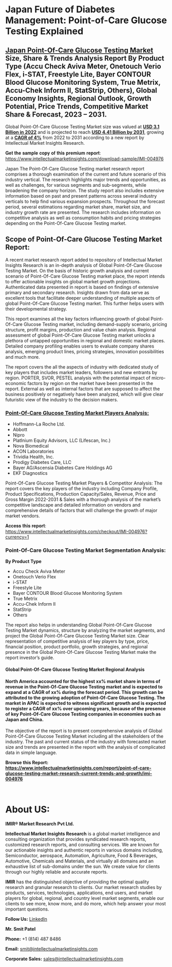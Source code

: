 <h1>Japan Future of Diabetes Management: Point-of-Care Glucose Testing Explained</h1>
<h2><strong><a href="https://www.intellectualmarketinsights.com/report/point-of-care-glucose-testing-market-research-current-trends-and-growth/imi-004976">Japan Point-Of-Care Glucose Testing Market</a> Size, Share &amp; Trends Analysis Report By Product Type (Accu Check Aviva Meter, Onetouch Verio Flex, i-STAT, Freestyle Lite, Bayer CONTOUR Blood Glucose Monitoring System, True Metrix, Accu-Chek Inform II, StatStrip, Others), Global Economy Insights, Regional Outlook, Growth Potential, Price Trends, Competitive Market Share &amp; Forecast, 2023 &ndash; 2031.</strong></h2>
<p>Global Point-Of-Care Glucose Testing Market size was valued at&nbsp;<strong style="font-style: inherit;"><u>USD 3.1 Billion in 2022</u></strong>&nbsp;and is projected to reach&nbsp;<strong style="font-style: inherit;"><u>USD 4.41 Billion by 2031</u></strong>, growing at a&nbsp;<strong style="font-style: inherit;"><u>CAGR of 4%</u></strong>&nbsp;from 2022 to 2031 according to a new report by Intellectual Market Insights Research.</p>
<p>𝐆𝐞𝐭 𝐭𝐡𝐞 𝐬𝐚𝐦𝐩𝐥𝐞 𝐜𝐨𝐩𝐲 𝐨𝐟 𝐭𝐡𝐢𝐬 𝐩𝐫𝐞𝐦𝐢𝐮𝐦 𝐫𝐞𝐩𝐨𝐫𝐭: <a href="https://www.intellectualmarketinsights.com/download-sample/IMI-004976">https://www.intellectualmarketinsights.com/download-sample/IMI-004976</a></p>
<p>Japan The Point-Of-Care Glucose Testing market research report comprises a thorough examination of the current and future scenario of this industry vertical. The research highlights major trends and opportunities, as well as challenges, for various segments and sub-segments, while broadening the company horizon. The study report also includes extensive information based on past and present patterns across several industry verticals to help find various expansion prospects. Throughout the forecast period, several estimations regarding market share, market size, and industry growth rate are presented. The research includes information on competitive analysis as well as consumption habits and pricing strategies depending on the Point-Of-Care Glucose Testing market.</p>
<h2><strong>Scope of Point-Of-Care Glucose Testing Market Report:</strong></h2>
<p>A recent market research report added to repository of Intellectual Market Insights Research is an in-depth analysis of Global Point-Of-Care Glucose Testing Market. On the basis of historic growth analysis and current scenario of Point-Of-Care Glucose Testing market place, the report intends to offer actionable insights on global market growth projections. Authenticated data presented in report is based on findings of extensive primary and secondary research. Insights drawn from data serve as excellent tools that facilitate deeper understanding of multiple aspects of global Point-Of-Care Glucose Testing market. This further helps users with their developmental strategy.</p>
<p>This report examines all the key factors influencing growth of global Point-Of-Care Glucose Testing market, including demand-supply scenario, pricing structure, profit margins, production and value chain analysis. Regional assessment of global Point-Of-Care Glucose Testing market unlocks a plethora of untapped opportunities in regional and domestic market places. Detailed company profiling enables users to evaluate company shares analysis, emerging product lines, pricing strategies, innovation possibilities and much more.</p>
<p>The report covers the all the aspects of industry with dedicated study of key players that includes market leaders, followers and new entrants by region. PORTER, SVOR, PESTEL analysis with the potential impact of micro-economic factors by region on the market have been presented in the report. External as well as internal factors that are supposed to affect the business positively or negatively have been analyzed, which will give clear futuristic view of the industry to the decision makers.</p>
<h3><strong style="font-style: inherit;"><u>Point-Of-Care Glucose Testing Market Players Analysis:</u></strong></h3>
<ul>
<li>Hoffmann-La Roche Ltd.</li>
<li style="font-style: inherit; font-weight: inherit;">Abbott</li>
<li style="font-style: inherit; font-weight: inherit;">Nipro</li>
<li style="font-style: inherit; font-weight: inherit;">PlatInium Equity Advisors, LLC (Lifescan, Inc.)</li>
<li style="font-style: inherit; font-weight: inherit;">Nova Biomedical</li>
<li style="font-style: inherit; font-weight: inherit;">ACON Laboratories</li>
<li style="font-style: inherit; font-weight: inherit;">Trividia Health, Inc.</li>
<li style="font-style: inherit; font-weight: inherit;">Prodigy Diabetes Care, LLC</li>
<li style="font-style: inherit; font-weight: inherit;">Bayer AG/Ascensia Diabetes Care Holdings AG</li>
<li style="font-style: inherit; font-weight: inherit;">EKF Diagnostics</li>
</ul>
<p>Point-Of-Care Glucose Testing Market Players &amp; Competitor Analysis: The report covers the key players of the industry including Company Profile, Product Specifications, Production Capacity/Sales, Revenue, Price and Gross Margin 2022-2031 &amp; Sales with a thorough analysis of the market&rsquo;s competitive landscape and detailed information on vendors and comprehensive details of factors that will challenge the growth of major market vendors.</p>
<p>𝐀𝐜𝐜𝐞𝐬𝐬 𝐭𝐡𝐢𝐬 𝐫𝐞𝐩𝐨𝐫𝐭: <a href="https://www.intellectualmarketinsights.com/checkout/IMI-004976?currency=1">https://www.intellectualmarketinsights.com/checkout/IMI-004976?currency=1</a></p>
<h3><strong style="font-style: inherit;">Point-Of-Care Glucose Testing Market Segmentation Analysis:</strong></h3>
<p><strong style="font-style: inherit;">By Product Type</strong></p>
<ul>
<li>Accu Check Aviva Meter</li>
<li>Onetouch Verio Flex</li>
<li>i-STAT</li>
<li>Freestyle Lite</li>
<li>Bayer CONTOUR Blood Glucose Monitoring System</li>
<li>True Metrix</li>
<li>Accu-Chek Inform II</li>
<li>StatStrip</li>
<li>Others</li>
</ul>
<p>The report also helps in understanding Global Point-Of-Care Glucose Testing Market dynamics, structure by analyzing the market segments, and project the Global Point-Of-Care Glucose Testing&nbsp;Market size. Clear representation of competitive analysis of key players by type, price, financial position, product portfolio, growth strategies, and regional presence in the Global Point-Of-Care Glucose Testing Market make the report investor&rsquo;s guide.</p>
<h4><strong style="font-style: inherit;">Global Point-Of-Care Glucose Testing Market Regional Analysis</strong></h4>
<h4>North America accounted for the highest xx% market share in terms of revenue in the Point-Of-Care Glucose Testing market and is expected to expand at a CAGR of xx% during the forecast period. This growth can be attributed to the growing adoption of Point-Of-Care Glucose Testing. The market in APAC is expected to witness significant growth and is expected to register a CAGR of xx% over upcoming years, because of the presence of key Point-Of-Care Glucose Testing companies in economies such as Japan and China.</h4>
<p>The objective of the report is to present comprehensive analysis of Global Point-Of-Care Glucose Testing Market including all the stakeholders of the industry. The past and current status of the industry with forecasted market size and trends are presented in the report with the analysis of complicated data in simple language.</p>
<p><strong>Browse this Report:&nbsp; </strong><a href="https://www.intellectualmarketinsights.com/report/point-of-care-glucose-testing-market-research-current-trends-and-growth/imi-004976"><strong>https://www.intellectualmarketinsights.com/report/point-of-care-glucose-testing-market-research-current-trends-and-growth/imi-004976</strong></a></p>
<p>&nbsp;</p>
<h1>About US:</h1>
<p><strong>IMIR&reg; Market Research Pvt Ltd.</strong></p>
<p><strong>Intellectual Market Insights Research</strong> is a global market intelligence and consulting organization that provides syndicated research reports, customized research reports, and consulting services. We are known for our actionable insights and authentic reports in various domains including, Semiconductor, aerospace, Automation, Agriculture, Food &amp; Beverages, Automotive, Chemicals and Materials, and virtually all domains and an exhaustive list of sub-domains under the sun. We create value for clients through our highly reliable and accurate reports.</p>
<p><strong>IMIR</strong> has the distinguished objective of providing the optimal quality research and granular research to clients. Our market research studies by products, services, technologies, applications, end users, and market players for global, regional, and country level market segments, enable our clients to see more, know more, and do more, which help answer your most important questions.</p>
<p><strong>Follow Us:</strong> <a href="https://in.linkedin.com/company/imir-market-research">LinkedIn</a></p>
<p><strong>Mr. Smit Patel</strong></p>
<p><strong>Phone:</strong> +1 (814) 487 8486</p>
<p><strong>Email:</strong> <a href="mailto:smit@intellectualmarketinsights.com">smit@intellectualmarketinsights.com</a></p>
<p><strong>Corporate Sales:</strong> <a href="mailto:sales@intellectualmarketinsights.com">sales@intellectualmarketinsights.com</a></p>
<p>&nbsp;</p>
<p>&nbsp;</p>
<p>&nbsp;</p>
<p>&nbsp;</p>
<h1>&nbsp;</h1>
